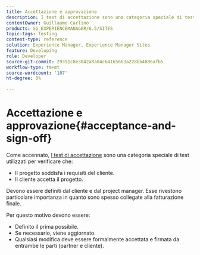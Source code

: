 ```yaml
---
title: Accettazione e approvazione
description: I test di accettazione sono una categoria speciale di test utilizzati per verificare che il progetto soddisfi i requisiti del cliente e che il cliente accetti il progetto
contentOwner: Guillaume Carlino
products: SG_EXPERIENCEMANAGER/6.5/SITES
topic-tags: testing
content-type: reference
solution: Experience Manager, Experience Manager Sites
feature: Developing
role: Developer
source-git-commit: 29391c8e3042a8a04c64165663a228bb4886afb5
workflow-type: tm+mt
source-wordcount: '107'
ht-degree: 0%

---
```


# Accettazione e approvazione{#acceptance-and-sign-off}

Come accennato, [I test di accettazione](/help/sites-developing/planning.md) sono una categoria speciale di test utilizzati per verificare che:

* Il progetto soddisfa i requisiti del cliente.
* Il cliente accetta il progetto.

Devono essere definiti dal cliente e dal project manager. Esse rivestono particolare importanza in quanto sono spesso collegate alla fatturazione finale.

Per questo motivo devono essere:

* Definito il prima possibile.
* Se necessario, viene aggiornato.
* Qualsiasi modifica deve essere formalmente accettata e firmata da entrambe le parti (partner e cliente).
